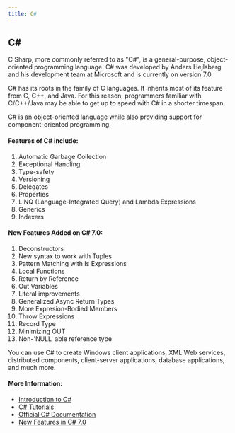 ```yaml
---
title: C#
---
```

## C#

C Sharp, more commonly referred to as "C#", is a general-purpose, object-oriented programming language. C# was developed by Anders Hejlsberg and his development team at Microsoft and is currently on version 7.0.

C# has its roots in the family of C languages. It inherits most of its feature from C, C++, and Java. For this reason, programmers familiar with C/C++/Java may be able to get up to speed with C# in a shorter timespan.

C# is an object-oriented language while also providing support for component-oriented programming.

#### Features of C# include:
1) Automatic Garbage Collection
2) Exceptional Handling
3) Type-safety
4) Versioning
5) Delegates
6) Properties
7) LINQ (Language-Integrated Query) and Lambda Expressions
8) Generics
9) Indexers

#### New Features Added on C# 7.0:
1) Deconstructors
2) New syntax to work with Tuples
3) Pattern Matching with Is Expressions
4) Local Functions
5) Return by Reference
6) Out Variables
7) Literal improvements
8) Generalized Async Return Types
9) More Expresion-Bodied Members
10) Throw Expressions
11) Record Type
12) Minimizing OUT
13) Non-'NULL' able reference type

You can use C# to create Windows client applications, XML Web services, distributed components, client-server applications, database applications, and much more.

#### More Information:

* [Introduction to C#](https://docs.microsoft.com/en-us/dotnet/csharp/getting-started/introduction-to-the-csharp-language-and-the-net-framework)
* [C# Tutorials](https://www.microsoft.com/net/tutorials/csharp/getting-started)
* [Official C# Documentation](https://docs.microsoft.com/en-us/dotnet/csharp/)
* [New Features in C# 7.0](https://msdn.microsoft.com/en-us/magazine/mt790184.aspx)
